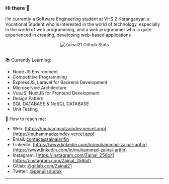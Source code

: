### Hi there 👋

I’m currently a Software Engineering student at VHS 2 Karanganyar, a Vocational Student who is interested in the world of technology, especially in the world of web programming, and a web programmer who is quite experienced in creating, developing web-based applications 

<div align="center">
  <img src="https://github-readme-stats.vercel.app/api?username=zainal21&show_icons=true&theme=dracula" alt="Zainal21 Github Stats">
</div>
<br>


 📚 Currently Learning:
- Node JS Environment
- Competitive Programming
- ExpressJS, Laravel for Backend Development
- Microservice Architecture
- VueJS, NuxtJS for Frontend Development
- Design Pattern
- SQL DATABASE & NoSQL DATABASE
- Unit Testing 

🚀 How to reach me:
- Web: [https://muhammadzaindev.vercel.app](https://muhammadzaindev.vercel.app)
- Email: [contact@zainalarifin](mailto:zainalarifin080718@gmail.com)
- LinkedIn: [https://www.linkedin.com/in/muhammad-zainal-arifin](https://www.linkedin.com/in/muhammad-zainal-arifin)
- Instagram: [https://instagram.com/Zainal_256bit](https://instagram.com/Zainal_256bit)
- Gitlab: [@gitlab.com/Zainal21](https://gitlab.com/Zainal21)
- Twitter: [@penulisduduk](https://twitter.com/Penulisduduk)

---
